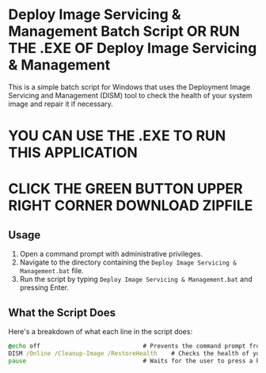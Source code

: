 # Deploy Image Servicing & Management Batch Script  OR RUN THE .EXE OF Deploy Image Servicing & Management

This is a simple batch script for Windows that uses the Deployment Image Servicing and Management (DISM) tool to check the health of your system image and repair it if necessary.

# YOU CAN USE THE .EXE TO RUN THIS APPLICATION

# CLICK THE GREEN BUTTON UPPER RIGHT CORNER DOWNLOAD ZIPFILE


## Usage

1. Open a command prompt with administrative privileges.
2. Navigate to the directory containing the `Deploy Image Servicing & Management.bat` file.
3. Run the script by typing `Deploy Image Servicing & Management.bat` and pressing Enter.

## What the Script Does

Here's a breakdown of what each line in the script does:

```bat
@echo off                             # Prevents the command prompt from displaying the commands in the script as they run
DISM /Online /Cleanup-Image /RestoreHealth    # Checks the health of your system image and repairs it if necessary
pause                                 # Waits for the user to press a key before closing the command prompt window
